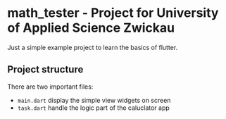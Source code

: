 # math_tester - Project for University of Applied Science Zwickau

Just a simple example project to learn the basics of flutter.

## Project structure

There are two important files: 

- `main.dart` display the simple view widgets on screen
- `task.dart` handle the logic part of the caluclator app




